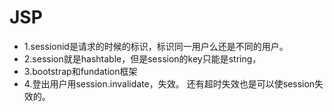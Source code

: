 # JSP

- 1.sessionid是请求的时候的标识，标识同一用户么还是不同的用户。
- 2.session就是hashtable，但是session的key只能是string，
- 3.bootstrap和fundation框架
- 4.登出用户用session.invalidate，失效。
还有超时失效也是可以使session失效的。